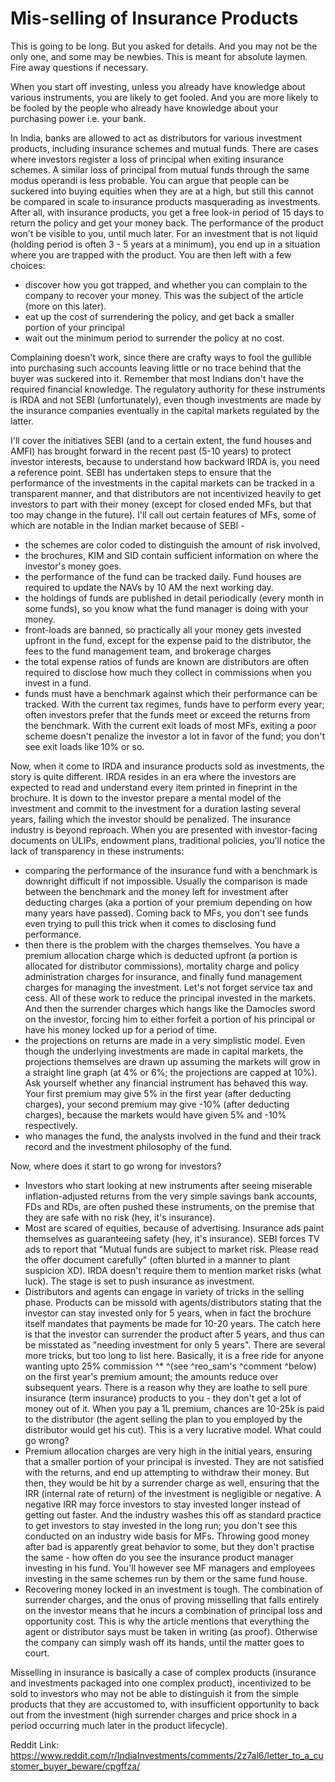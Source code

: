 # Mis-selling of Insurance Products

This is going to be long. But you asked for details. And you may not be the only one, and some may be newbies. This is meant for absolute laymen. Fire away questions if necessary.

When you start off investing, unless you already have knowledge about various instruments, you are likely to get fooled. And you are more likely to be fooled by the people who already have knowledge about your purchasing power i.e. your bank.

In India, banks are allowed to act as distributors for various investment products, including insurance schemes and mutual funds. There are cases where investors register a loss of principal when exiting insurance schemes. A similar loss of principal from mutual funds through the same modus operandi is less probable. You can argue that people can be suckered into buying equities when they are at a high, but still this cannot be compared in scale to insurance products masquerading as investments. After all, with insurance products, you get a free look-in period of 15 days to return the policy and get your money back. The performance of the product won't be visible to you, until much later. For an investment that is not liquid (holding period is often 3 - 5 years at a minimum), you end up in a situation where you are trapped with the product. You are then left with a few choices:

-   discover how you got trapped, and whether you can complain to the company to recover your money. This was the subject of the article (more on this later).
-   eat up the cost of surrendering the policy, and get back a smaller portion of your principal
-   wait out the minimum period to surrender the policy at no cost.

Complaining doesn't work, since there are crafty ways to fool the gullible into purchasing such accounts leaving little or no trace behind that the buyer was suckered into it. Remember that most Indians don't have the required financial knowledge. The regulatory authority for these instruments is IRDA and not SEBI (unfortunately), even though investments are made by the insurance companies eventually in the capital markets regulated by the latter.

I'll cover the initiatives SEBI (and to a certain extent, the fund houses and AMFI) has brought forward in the recent past (5-10 years) to protect investor interests, because to understand how backward IRDA is, you need a reference point. SEBI has undertaken steps to ensure that the performance of the investments in the capital markets can be tracked in a transparent manner, and that distributors are not incentivized heavily to get investors to part with their money (except for closed ended MFs, but that too may change in the future). I'll call out certain features of MFs, some of which are notable in the Indian market because of SEBI -

-   the schemes are color coded to distinguish the amount of risk involved,
-   the brochures, KIM and SID contain sufficient information on where the investor's money goes.
-   the performance of the fund can be tracked daily. Fund houses are required to update the NAVs by 10 AM the next working day.
-   the holdings of funds are published in detail periodically (every month in some funds), so you know what the fund manager is doing with your money.
-   front-loads are banned, so practically all your money gets invested upfront in the fund, except for the expense paid to the distributor, the fees to the fund management team, and brokerage charges
-   the total expense ratios of funds are known are distributors are often required to disclose how much they collect in commissions when you invest in a fund.
-   funds must have a benchmark against which their performance can be tracked. With the current tax regimes, funds have to perform every year; often investors prefer that the funds meet or exceed the returns from the benchmark. With the current exit loads of most MFs, exiting a poor scheme doesn't penalize the investor a lot in favor of the fund; you don't see exit loads like 10% or so.

Now, when it come to IRDA and insurance products sold as investments, the story is quite different. IRDA resides in an era where the investors are expected to read and understand every item printed in fineprint in the brochure. It is down to the investor prepare a mental model of the investment and commit to the investment for a duration lasting several years, failing which the investor should be penalized. The insurance industry is beyond reproach. When you are presented with investor-facing documents on ULIPs, endowment plans, traditional policies, you'll notice the lack of transparency in these instruments:

-   comparing the performance of the insurance fund with a benchmark is downright difficult if not impossible. Usually the comparison is made between the benchmark and the money left for investment after deducting charges (aka a portion of your premium depending on how many years have passed). Coming back to MFs, you don't see funds even trying to pull this trick when it comes to disclosing fund performance.
-   then there is the problem with the charges themselves. You have a premium allocation charge which is deducted upfront (a portion is allocated for distributor commissions), mortality charge and policy administration charges for insurance, and finally fund management charges for managing the investment. Let's not forget service tax and cess. All of these work to reduce the principal invested in the markets. And then the surrender charges which hangs like the Damocles sword on the investor, forcing him to either forfeit a portion of his principal or have his money locked up for a period of time.
-   the projections on returns are made in a very simplistic model. Even though the underlying investments are made in capital markets, the projections themselves are drawn up assuming the markets will grow in a straight line graph (at 4% or 6%; the projections are capped at 10%). Ask yourself whether any financial instrument has behaved this way. Your first premium may give 5% in the first year (after deducting charges), your second premium may give -10% (after deducting charges), because the markets would have given 5% and -10% respectively.
-   who manages the fund, the analysts involved in the fund and their track record and the investment philosophy of the fund.

Now, where does it start to go wrong for investors?

-   Investors who start looking at new instruments after seeing miserable inflation-adjusted returns from the very simple savings bank accounts, FDs and RDs, are often pushed these instruments, on the premise that they are safe with no risk (hey, it's insurance).
-   Most are scared of equities, because of advertising. Insurance ads paint themselves as guaranteeing safety (hey, it's insurance). SEBI forces TV ads to report that "Mutual funds are subject to market risk. Please read the offer document carefully" (often blurted in a manner to plant suspicion XD). IRDA doesn't require them to mention market risks (what luck). The stage is set to push insurance as investment.
-   Distributors and agents can engage in variety of tricks in the selling phase. Products can be missold with agents/distributors stating that the investor can stay invested only for 5 years, when in fact the brochure itself mandates that payments be made for 10-20 years. The catch here is that the investor can surrender the product after 5 years, and thus can be misstated as "needing investment for only 5 years". There are several more tricks, but too long to list here. Basically, it is a free ride for anyone wanting upto 25% commission ^\* ^(see ^reo\_sam's ^comment ^below) on the first year's premium amount; the amounts reduce over subsequent years. There is a reason why they are loathe to sell pure insurance (term insurance) products to you - they don't get a lot of money out of it. When you pay a 1L premium, chances are 10-25k is paid to the distributor (the agent selling the plan to you employed by the distributor would get his cut). This is a very lucrative model. What could go wrong?
-   Premium allocation charges are very high in the initial years, ensuring that a smaller portion of your principal is invested. They are not satisfied with the returns, and end up attempting to withdraw their money. But then, they would be hit by a surrender charge as well, ensuring that the IRR (internal rate of return) of the investment is negligible or negative. A negative IRR may force investors to stay invested longer instead of getting out faster. And the industry washes this off as standard practice to get investors to stay invested in the long run; you don't see this conducted on an industry wide basis for MFs. Throwing good money after bad is apparently great behavior to some, but they don't practise the same - how often do you see the insurance product manager investing in his fund. You'll however see MF managers and employees investing in the same schemes run by them or the same fund house.
-   Recovering money locked in an investment is tough. The combination of surrender charges, and the onus of proving misselling that falls entirely on the investor means that he incurs a combination of principal loss and opportunity cost. This is why the article mentions that everything the agent or distributor says must be taken in writing (as proof). Otherwise the company can simply wash off its hands, until the matter goes to court.

Misselling in insurance is basically a case of complex products (insurance and investments packaged into one complex product), incentivized to be sold to investors who may not be able to distinguish it from the simple products that they are accustomed to, with insufficient opportunity to back out from the investment (high surrender charges and price shock in a period occurring much later in the product lifecycle).

Reddit Link: <https://www.reddit.com/r/IndiaInvestments/comments/2z7al6/letter_to_a_customer_buyer_beware/cpgffza/>
